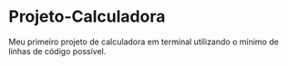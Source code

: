 # Projeto-Calculadora
Meu primeiro projeto de calculadora em terminal utilizando o mínimo de linhas de código possível.
